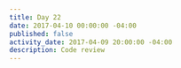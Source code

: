 ```yaml
---
title: Day 22
date: 2017-04-10 00:00:00 -04:00
published: false
activity_date: 2017-04-09 20:00:00 -04:00
description: Code review
---
```


